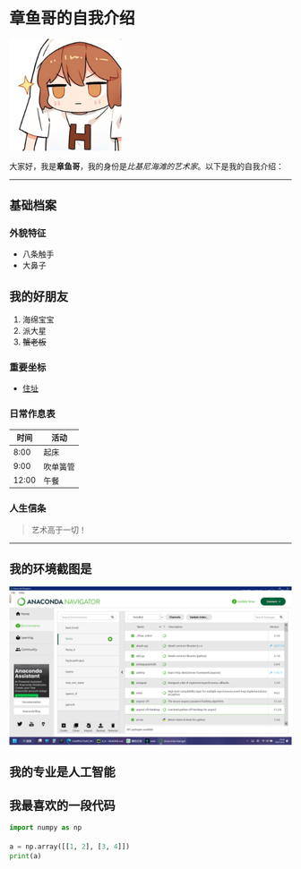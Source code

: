 # 章鱼哥的自我介绍

<img src = "1.jpg" width="200" alt="章鱼哥形象">

大家好，我是**章鱼哥**，我的身份是*比基尼海滩的艺术家*。以下是我的自我介绍：

---

## 基础档案

### 外貌特征
- 八条触手
- 大鼻子

## 我的好朋友
1. 海绵宝宝
2. 派大星
3. ~~蟹老板~~

### 重要坐标
- [住址](https://spongebob.fandom.com/wiki/Squidward_Tentacles)

### 日常作息表
| 时间 | 活动 |
| ---- | ---- |
| 8:00 | 起床 |
| 9:00 | 吹单簧管 |
| 12:00 | 午餐 |

### 人生信条
> 艺术高于一切！

---
## 我的环境截图是
<img src = "2.png" width="" alt="环境截图">

## 我的专业是人工智能
## 我最喜欢的一段代码

```python
import numpy as np

a = np.array([[1, 2], [3, 4]])
print(a)

